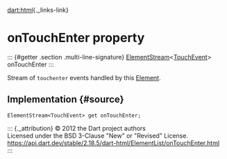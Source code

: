 [dart:html](../../dart-html/dart-html-library){._links-link}

onTouchEnter property
=====================

::: {#getter .section .multi-line-signature}
[ElementStream](../elementstream-class)\<[TouchEvent](../touchevent-class)\>
onTouchEnter
:::

Stream of `touchenter` events handled by this
[Element](../element-class).

Implementation {#source}
--------------

``` {.language-dart data-language="dart"}
ElementStream<TouchEvent> get onTouchEnter;
```

::: {._attribution}
© 2012 the Dart project authors\
Licensed under the BSD 3-Clause \"New\" or \"Revised\" License.\
<https://api.dart.dev/stable/2.18.5/dart-html/ElementList/onTouchEnter.html>
:::
